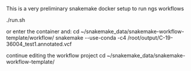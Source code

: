 This is a very preliminary snakemake docker setup to run ngs workflows

./run.sh

or enter the container and:
cd ~/snakemake_data/snakemake-workflow-template/workflow/
snakemake --use-conda -c4 /root/output/C-19-36004_test1.annotated.vcf

continue editing the workflow project
cd ~/snakemake_data/snakemake-workflow-template/




